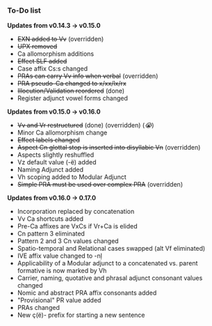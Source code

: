 ### To-Do list

**Updates from v0.14.3 -> v0.15.0**

- ~~EXN added to Vv~~ (overridden)
- ~~UPX removed~~
- Ca allomorphism additions
- ~~Effect SLF added~~
- Case affix Cs:s changed
- ~~PRAs can carry Vv info when verbal~~ (overridden)
- ~~PRA pseudo-Ca changed to x/xx/lx/rx~~
- ~~Illocution/Validation reordered~~ (done)
- Register adjunct vowel forms changed

**Updates from v0.15.0 -> v0.16.0**

- ~~Vv and Vr restructured~~ (done) (overridden) (*:sob:*)
- Minor Ca allomorphism change
- ~~Effect labels changed~~
- ~~Aspect Cn glottal stop is inserted into disyllabic Vn~~ (overridden)
- Aspects slightly reshuffled
- Vz default value (-ë) added
- Naming Adjunct added
- Vh scoping added to Modular Adjunct
- ~~Simple PRA must be used over complex PRA~~ (overridden)

 **Updates from v0.16.0 -> 0.17.0** 
 
 - Incorporation replaced by concatenation
 - Vv Ca shortcuts added
 - Pre-Ca affixes are VxCs if Vr+Ca is elided
 - Cn pattern 3 eliminated
 - Pattern 2 and 3 Cn values changed
 - Spatio-temporal and Relational cases swapped (alt Vf eliminated)
 - IVE affix value changed to -nļ
 - Applicability of a Modular adjunct to a concatenated vs. parent formative is now marked by Vh
 - Carrier, naming, quotative and phrasal adjunct consonant values changed
 - Nomic and abstract PRA affix consonants added
 - "Provisional" PR value added
 - PRAs changed
 - New ç(ë)- prefix for starting a new sentence